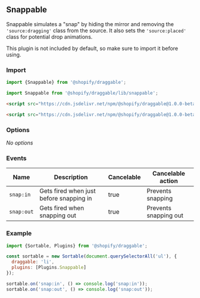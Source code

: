 ## Snappable

Snappable simulates a "snap" by hiding the mirror and removing the `'source:dragging'` class from the source.
It also sets the `'source:placed'` class for potential drop animations.

This plugin is not included by default, so make sure to import it before using.

### Import

```js
import {Snappable} from '@shopify/draggable';
```

```js
import Snappable from '@shopify/draggable/lib/snappable';
```

```html
<script src="https://cdn.jsdelivr.net/npm/@shopify/draggable@1.0.0-beta.3/lib/draggable.bundle.js"></script>
```

```html
<script src="https://cdn.jsdelivr.net/npm/@shopify/draggable@1.0.0-beta.3/lib/plugins/snappable.js"></script>
```

### Options

_No options_

### Events

| Name                  | Description                                                | Cancelable  | Cancelable action     |
| --------------------- | ---------------------------------------------------------- | ----------- | --------------------- |
| `snap:in`             | Gets fired when just before snapping in                    | true        | Prevents snapping     |
| `snap:out`            | Gets fired when snapping out                               | true        | Prevents snapping out |

### Example

```js
import {Sortable, Plugins} from '@shopify/draggable';

const sortable = new Sortable(document.querySelectorAll('ul'), {
  draggable: 'li',
  plugins: [Plugins.Snappable]
});

sortable.on('snap:in', () => console.log('snap:in'));
sortable.on('snap:out', () => console.log('snap:out'));
```
